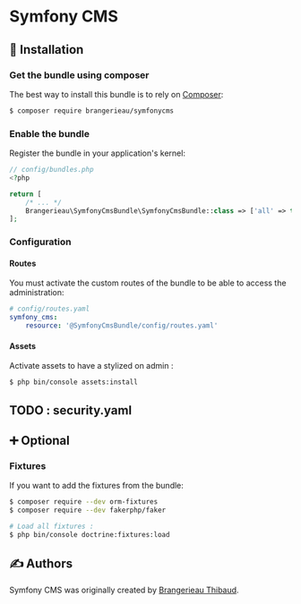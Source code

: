 # Symfony CMS

## 🔨 Installation

### Get the bundle using composer

The best way to install this bundle is to rely on [Composer](https://getcomposer.org/):

```bash
$ composer require brangerieau/symfonycms
```

### Enable the bundle

Register the bundle in your application's kernel:

```php
// config/bundles.php
<?php

return [
    /* ... */
    Brangerieau\SymfonyCmsBundle\SymfonyCmsBundle::class => ['all' => true],
];

```

### Configuration

#### Routes

You must activate the custom routes of the bundle to be able to access the administration:

```yaml
# config/routes.yaml
symfony_cms:
    resource: '@SymfonyCmsBundle/config/routes.yaml'
```

#### Assets

Activate assets to have a stylized on admin :

```bash
$ php bin/console assets:install
```

TODO : security.yaml 
-

## ➕ Optional

### Fixtures

If you want to add the fixtures from the bundle:

```bash
$ composer require --dev orm-fixtures
$ composer require --dev fakerphp/faker

# Load all fixtures :
$ php bin/console doctrine:fixtures:load
```

## ✍️ Authors

Symfony CMS was originally created by [Brangerieau Thibaud](https://www.brangerieau-thibaud.fr).